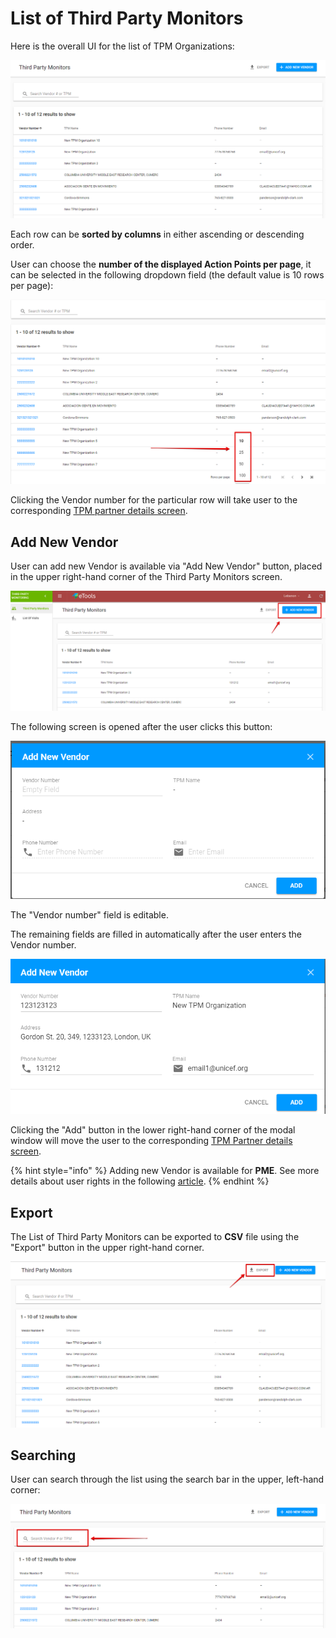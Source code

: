 # List of Third Party Monitors

Here is the overall UI for the list of TPM Organizations:

![List of Third Party Monitors](../../.gitbook/assets/36.png)

 Each row can be **sorted by columns** in either ascending or descending order.

User can choose the **number of the displayed Action Points per page**, it can be selected in the following dropdown field \(the default value is 10 rows per page\):

![Rows per page](../../.gitbook/assets/37.png)

Clicking the Vendor number for the particular row will take user to the corresponding [TPM partner details screen](tpm-partner-details-screen.md). 

## Add New Vendor

User can add new Vendor is available via "Add New Vendor" button, placed in the upper right-hand corner of the Third Party Monitors screen.

![Top of the screen with add &quot;Add new vendor&quot; button](../../.gitbook/assets/15.png)

The following screen is opened after the user clicks this button:

![Add new vendor modal window](../../.gitbook/assets/16.png)

The "Vendor number" field is editable. 

The remaining fields are filled in automatically after the user enters the Vendor number.

![Filled in fields in the &quot;Add New Vendor&quot; modal window](../../.gitbook/assets/17.png)

Clicking the "Add" button in the lower right-hand corner of the modal window will move the user to the corresponding [TPM Partner details screen](tpm-partner-details-screen.md).

{% hint style="info" %}
Adding new Vendor is available for **PME**. See more details about user rights in the following [article](../overview/user-rights-and-permissions.md). 
{% endhint %}

##  Export

The List of Third Party Monitors can be exported to **CSV** file using the "Export" button in the upper right-hand corner.

![Export button](../../.gitbook/assets/38.png)

## Searching

 User can search through the list using the search bar in the upper, left-hand corner:

![Search bar](../../.gitbook/assets/39.png)

